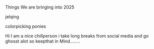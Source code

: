 Things We are bringing into 2025

jelqing

colorpicking ponies


Hi I am a nice chillperson i take long breaks from social media and go ghosst alot so keepthat in Mind........
